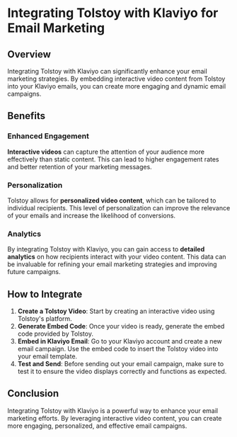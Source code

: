 # Integrating Tolstoy with Klaviyo for Email Marketing

## Overview

Integrating Tolstoy with Klaviyo can significantly enhance your email marketing strategies. By embedding interactive video content from Tolstoy into your Klaviyo emails, you can create more engaging and dynamic email campaigns.

## Benefits

### Enhanced Engagement

**Interactive videos** can capture the attention of your audience more effectively than static content. This can lead to higher engagement rates and better retention of your marketing messages.

### Personalization

Tolstoy allows for **personalized video content**, which can be tailored to individual recipients. This level of personalization can improve the relevance of your emails and increase the likelihood of conversions.

### Analytics

By integrating Tolstoy with Klaviyo, you can gain access to **detailed analytics** on how recipients interact with your video content. This data can be invaluable for refining your email marketing strategies and improving future campaigns.

## How to Integrate

1. **Create a Tolstoy Video**: Start by creating an interactive video using Tolstoy's platform.
2. **Generate Embed Code**: Once your video is ready, generate the embed code provided by Tolstoy.
3. **Embed in Klaviyo Email**: Go to your Klaviyo account and create a new email campaign. Use the embed code to insert the Tolstoy video into your email template.
4. **Test and Send**: Before sending out your email campaign, make sure to test it to ensure the video displays correctly and functions as expected.

## Conclusion

Integrating Tolstoy with Klaviyo is a powerful way to enhance your email marketing efforts. By leveraging interactive video content, you can create more engaging, personalized, and effective email campaigns.